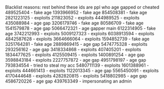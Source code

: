 Blacklist reasons:
rest behind these ids are ppl who age gapped or cheated
489525404 - fake age
1393966952 - fake age
854508381 - fake age
2821223125 - exploits
211823052 - exploits
444989525 - exploits
435088984 - age gap
3206179746 - fake age
80586709 - fake age
1541579878 - age gap
5066472321 - age gapper main
6122314905 - fake age
3742212993 - exploits
5009127323 - exploits
6038913594 - exploits
4842587628 - exploits
3664666064 - exploits
1594852739 - fake age
3251764281 - fake age
2889869415 - age gap
5474775328 - exploits
293256162 - age gap
3418334868 - exploits
407405201 - exploits
1834477625 - exploits
4125509415 - exploits
1400891254 - age gap
3598843184 - exploits
2227757872 - age gap
4951798197 - age gap
793834554 - tried to steal my acc
5480711139 - exploits
1601388961 - exploits
444661413 - exploits
1122013345 - age gap
5565450091 - exploits
4170444648 - exploits
4282820815 - exploits
5418802985 - age gap
4586720226 - age gap
439763349 - impersonating an admin
